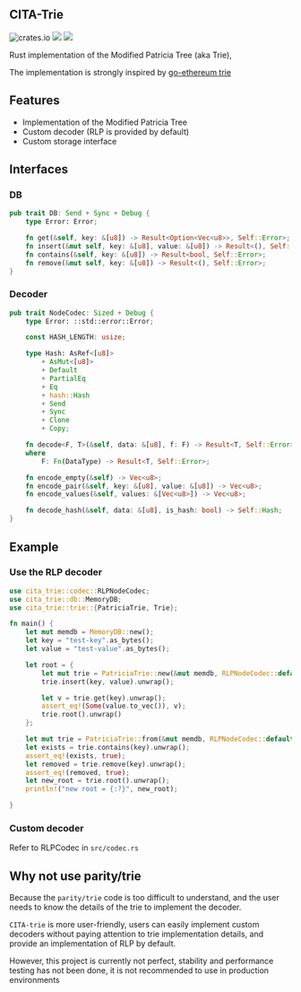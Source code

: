 ## CITA-Trie

![crates.io](https://img.shields.io/crates/v/cita_trie.svg)
[![](https://travis-ci.org/cryptape/cita-trie.svg?branch=master)](https://travis-ci.org/cryptape/cita-trie)
[![](https://img.shields.io/hexpm/l/plug.svg)](https://crates.io/crates/cita_trie)

Rust implementation of the Modified Patricia Tree (aka Trie),

The implementation is strongly inspired by [go-ethereum trie](https://github.com/ethereum/go-ethereum/tree/master/trie)

## Features

- Implementation of the Modified Patricia Tree
- Custom decoder (RLP is provided by default)
- Custom storage interface

## Interfaces

### DB

```rust
pub trait DB: Send + Sync + Debug {
    type Error: Error;

    fn get(&self, key: &[u8]) -> Result<Option<Vec<u8>>, Self::Error>;
    fn insert(&mut self, key: &[u8], value: &[u8]) -> Result<(), Self::Error>;
    fn contains(&self, key: &[u8]) -> Result<bool, Self::Error>;
    fn remove(&mut self, key: &[u8]) -> Result<(), Self::Error>;
}
```

### Decoder

```rust
pub trait NodeCodec: Sized + Debug {
    type Error: ::std::error::Error;

    const HASH_LENGTH: usize;

    type Hash: AsRef<[u8]>
        + AsMut<[u8]>
        + Default
        + PartialEq
        + Eq
        + hash::Hash
        + Send
        + Sync
        + Clone
        + Copy;

    fn decode<F, T>(&self, data: &[u8], f: F) -> Result<T, Self::Error>
    where
        F: Fn(DataType) -> Result<T, Self::Error>;

    fn encode_empty(&self) -> Vec<u8>;
    fn encode_pair(&self, key: &[u8], value: &[u8]) -> Vec<u8>;
    fn encode_values(&self, values: &[Vec<u8>]) -> Vec<u8>;

    fn decode_hash(&self, data: &[u8], is_hash: bool) -> Self::Hash;
}
```

## Example

### Use the RLP decoder

```rust
use cita_trie::codec::RLPNodeCodec;
use cita_trie::db::MemoryDB;
use cita_trie::trie::{PatriciaTrie, Trie};

fn main() {
    let mut memdb = MemoryDB::new();
    let key = "test-key".as_bytes();
    let value = "test-value".as_bytes();

    let root = {
        let mut trie = PatriciaTrie::new(&mut memdb, RLPNodeCodec::default());
        trie.insert(key, value).unwrap();

        let v = trie.get(key).unwrap();
        assert_eq!(Some(value.to_vec()), v);
        trie.root().unwrap()
    };

    let mut trie = PatriciaTrie::from(&mut memdb, RLPNodeCodec::default(), root).unwrap();
    let exists = trie.contains(key).unwrap();
    assert_eq!(exists, true);
    let removed = trie.remove(key).unwrap();
    assert_eq!(removed, true);
    let new_root = trie.root().unwrap();
    println!("new root = {:?}", new_root);

}

```

### Custom decoder

Refer to RLPCodec in `src/codec.rs`

## Why not use parity/trie

Because the `parity/trie` code is too difficult to understand, and the user needs to know the details of the trie to implement the decoder.

`CITA-trie` is more user-friendly, users can easily implement custom decoders without paying attention to trie implementation details, and provide an implementation of RLP by default.

However, this project is currently not perfect, stability and performance testing has not been done, it is not recommended to use in production environments
